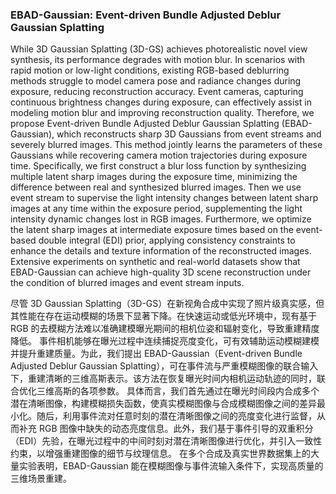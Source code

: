 ### EBAD-Gaussian: Event-driven Bundle Adjusted Deblur Gaussian Splatting

While 3D Gaussian Splatting (3D-GS) achieves photorealistic novel view synthesis, its performance degrades with motion blur. In scenarios with rapid motion or low-light conditions, existing RGB-based deblurring methods struggle to model camera pose and radiance changes during exposure, reducing reconstruction accuracy. Event cameras, capturing continuous brightness changes during exposure, can effectively assist in modeling motion blur and improving reconstruction quality. Therefore, we propose Event-driven Bundle Adjusted Deblur Gaussian Splatting (EBAD-Gaussian), which reconstructs sharp 3D Gaussians from event streams and severely blurred images. This method jointly learns the parameters of these Gaussians while recovering camera motion trajectories during exposure time. Specifically, we first construct a blur loss function by synthesizing multiple latent sharp images during the exposure time, minimizing the difference between real and synthesized blurred images. Then we use event stream to supervise the light intensity changes between latent sharp images at any time within the exposure period, supplementing the light intensity dynamic changes lost in RGB images. Furthermore, we optimize the latent sharp images at intermediate exposure times based on the event-based double integral (EDI) prior, applying consistency constraints to enhance the details and texture information of the reconstructed images. Extensive experiments on synthetic and real-world datasets show that EBAD-Gaussian can achieve high-quality 3D scene reconstruction under the condition of blurred images and event stream inputs.

尽管 3D Gaussian Splatting（3D-GS）在新视角合成中实现了照片级真实感，但其性能在存在运动模糊的场景下显著下降。在快速运动或低光环境中，现有基于 RGB 的去模糊方法难以准确建模曝光期间的相机位姿和辐射变化，导致重建精度降低。
事件相机能够在曝光过程中连续捕捉亮度变化，可有效辅助运动模糊建模并提升重建质量。为此，我们提出 EBAD-Gaussian（Event-driven Bundle Adjusted Deblur Gaussian Splatting），可在事件流与严重模糊图像的联合输入下，重建清晰的三维高斯表示。该方法在恢复曝光时间内相机运动轨迹的同时，联合优化三维高斯的各项参数。
具体而言，我们首先通过在曝光时间段内合成多个潜在清晰图像，构建模糊损失函数，使真实模糊图像与合成模糊图像之间的差异最小化。随后，利用事件流对任意时刻的潜在清晰图像之间的亮度变化进行监督，从而补充 RGB 图像中缺失的动态亮度信息。此外，我们基于事件引导的双重积分（EDI）先验，在曝光过程中的中间时刻对潜在清晰图像进行优化，并引入一致性约束，以增强重建图像的细节与纹理信息。
在多个合成及真实世界数据集上的大量实验表明，EBAD-Gaussian 能在模糊图像与事件流输入条件下，实现高质量的三维场景重建。
